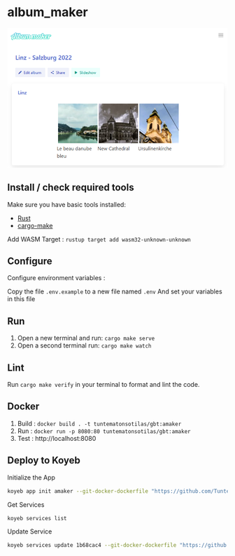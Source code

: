 # album_maker

![Preview](public/preview.png)

## Install / check required tools

Make sure you have basic tools installed:

- [Rust](https://www.rust-lang.org)
- [cargo-make](https://sagiegurari.github.io/cargo-make/)

Add WASM Target : `rustup target add wasm32-unknown-unknown`

## Configure

Configure environment variables :

Copy the file `.env.example` to a new file named `.env` 
And set your variables in this file

## Run

1. Open a new terminal and run: `cargo make serve`
1. Open a second terminal run: `cargo make watch`

## Lint

Run `cargo make verify` in your terminal to format and lint the code.

## Docker

1. Build : `docker build . -t tuntematonsotilas/gbt:amaker`
1. Run : `docker run -p 8080:80 tuntematonsotilas/gbt:amaker`
1. Test : http://localhost:8080

## Deploy to Koyeb 
Initialize the App
```sh
koyeb app init amaker --git-docker-dockerfile "https://github.com/TuntematonSotilas/album_maker/blob/master/dockerfile"
```
Get Services
```sh
koyeb services list
```
Update Service
```sh
koyeb services update 1b68cac4 --git-docker-dockerfile "https://github.com/TuntematonSotilas/album_maker/blob/master/dockerfile"
```

